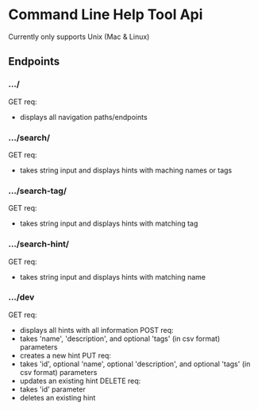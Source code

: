 # Command Line Help Tool Api

Currently only supports Unix (Mac & Linux)

## Endpoints

### .../
GET req:
- displays all navigation paths/endpoints

### .../search/<query>
GET req:
- takes string <query> input and displays hints with maching names or tags

### .../search-tag/<query>
GET req:
- takes string <query> input and displays hints with matching tag

### .../search-hint/<query>
GET req:
- takes string <query> input and displays hints with matching name

### .../dev
GET req:
- displays all hints with all information
POST req:
- takes 'name', 'description', and optional 'tags' (in csv format) parameters
- creates a new hint
PUT req:
- takes 'id', optional 'name', optional 'description', and optional 'tags' (in csv format) parameters
- updates an existing hint
DELETE req:
- takes 'id' parameter
- deletes an existing hint
